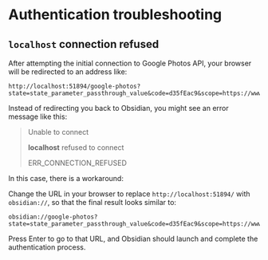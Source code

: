 # Authentication troubleshooting

## `localhost` connection refused

After attempting the initial connection to Google Photos API, your browser will be redirected to an address like:

```text
http://localhost:51894/google-photos?state=state_parameter_passthrough_value&code=d35fEac9&scope=https://www.googleapis.com/auth/photoslibrary.readonly
```

Instead of redirecting you back to Obsidian, you might see an error message like this:

> Unable to connect
> 
> **localhost** refused to connect
> 
> ERR_CONNECTION_REFUSED

In this case, there is a workaround:

Change the URL in your browser to replace `http://localhost:51894/` with `obsidian://`, so that the final result looks similar to:

```text
obsidian://google-photos?state=state_parameter_passthrough_value&code=d35fEac9&scope=https://www.googleapis.com/auth/photoslibrary.readonly
```

Press Enter to go to that URL, and Obsidian should launch and complete the authentication process.

